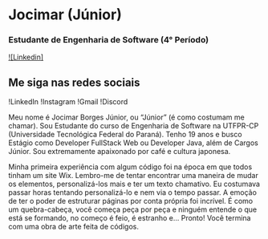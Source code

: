 # Jocimar (Júnior)

### Estudante de Engenharia de Software (4° Período)
[![Linkedin]]()

## Me siga nas redes sociais

!LinkedIn
!Instagram
!Gmail
!Discord

Meu nome é Jocimar Borges Júnior, ou “Júnior” (é como costumam me chamar). Sou Estudante do curso de Engenharia de Software na UTFPR-CP (Universidade Tecnológica Federal do Paraná). Tenho 19 anos e busco Estágio como Developer FullStack Web ou Developer Java, além de Cargos Júnior. Sou extremamente apaixonado por café e cultura japonesa.

Minha primeira experiência com algum código foi na época em que todos tinham um site Wix. Lembro-me de tentar encontrar uma maneira de mudar os elementos, personalizá-los mais e ter um texto chamativo. Eu costumava passar horas tentando personalizá-lo e nem via o tempo passar. A emoção de ter o poder de estruturar páginas por conta própria foi incrível. É como um quebra-cabeça, você começa peça por peça e ninguém entende o que está se formando, no começo é feio, é estranho e... Pronto! Você termina com uma obra de arte feita de códigos.
<!---
JocimarBJ/JocimarBJ is a ✨ special ✨ repository because its `README.md` (this file) appears on your GitHub profile.
You can click the Preview link to take a look at your changes.
--->

